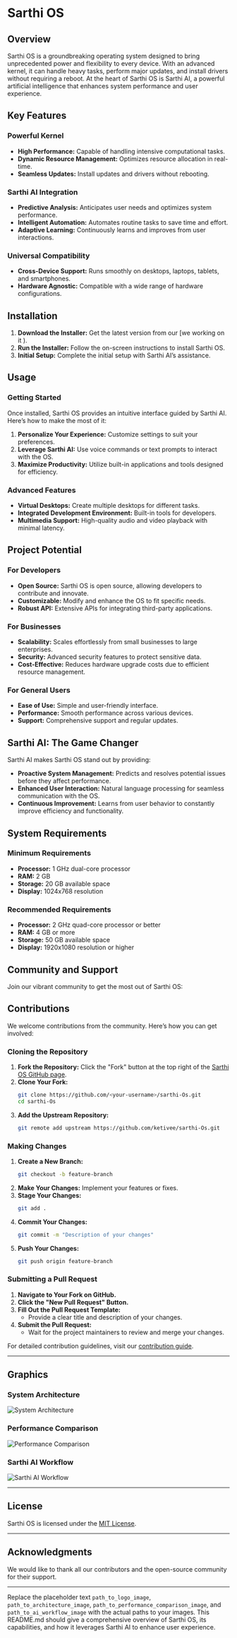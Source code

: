 # Sarthi OS

## Overview

Sarthi OS is a groundbreaking operating system designed to bring unprecedented power and flexibility to every device. With an advanced kernel, it can handle heavy tasks, perform major updates, and install drivers without requiring a reboot. At the heart of Sarthi OS is Sarthi AI, a powerful artificial intelligence that enhances system performance and user experience.

## Key Features

### Powerful Kernel
- **High Performance:** Capable of handling intensive computational tasks.
- **Dynamic Resource Management:** Optimizes resource allocation in real-time.
- **Seamless Updates:** Install updates and drivers without rebooting.

### Sarthi AI Integration
- **Predictive Analysis:** Anticipates user needs and optimizes system performance.
- **Intelligent Automation:** Automates routine tasks to save time and effort.
- **Adaptive Learning:** Continuously learns and improves from user interactions.

### Universal Compatibility
- **Cross-Device Support:** Runs smoothly on desktops, laptops, tablets, and smartphones.
- **Hardware Agnostic:** Compatible with a wide range of hardware configurations.

## Installation

1. **Download the Installer:** Get the latest version from our [we working on it ).
2. **Run the Installer:** Follow the on-screen instructions to install Sarthi OS.
3. **Initial Setup:** Complete the initial setup with Sarthi AI’s assistance.

## Usage

### Getting Started
Once installed, Sarthi OS provides an intuitive interface guided by Sarthi AI. Here’s how to make the most of it:

1. **Personalize Your Experience:** Customize settings to suit your preferences.
2. **Leverage Sarthi AI:** Use voice commands or text prompts to interact with the OS.
3. **Maximize Productivity:** Utilize built-in applications and tools designed for efficiency.

### Advanced Features
- **Virtual Desktops:** Create multiple desktops for different tasks.
- **Integrated Development Environment:** Built-in tools for developers.
- **Multimedia Support:** High-quality audio and video playback with minimal latency.

## Project Potential

### For Developers
- **Open Source:** Sarthi OS is open source, allowing developers to contribute and innovate.
- **Customizable:** Modify and enhance the OS to fit specific needs.
- **Robust API:** Extensive APIs for integrating third-party applications.

### For Businesses
- **Scalability:** Scales effortlessly from small businesses to large enterprises.
- **Security:** Advanced security features to protect sensitive data.
- **Cost-Effective:** Reduces hardware upgrade costs due to efficient resource management.

### For General Users
- **Ease of Use:** Simple and user-friendly interface.
- **Performance:** Smooth performance across various devices.
- **Support:** Comprehensive support and regular updates.

## Sarthi AI: The Game Changer

Sarthi AI makes Sarthi OS stand out by providing:
- **Proactive System Management:** Predicts and resolves potential issues before they affect performance.
- **Enhanced User Interaction:** Natural language processing for seamless communication with the OS.
- **Continuous Improvement:** Learns from user behavior to constantly improve efficiency and functionality.

## System Requirements

### Minimum Requirements
- **Processor:** 1 GHz dual-core processor
- **RAM:** 2 GB
- **Storage:** 20 GB available space
- **Display:** 1024x768 resolution

### Recommended Requirements
- **Processor:** 2 GHz quad-core processor or better
- **RAM:** 4 GB or more
- **Storage:** 50 GB available space
- **Display:** 1920x1080 resolution or higher

## Community and Support

Join our vibrant community to get the most out of Sarthi OS:


## Contributions

We welcome contributions from the community. Here’s how you can get involved:

### Cloning the Repository

1. **Fork the Repository:** Click the "Fork" button at the top right of the [Sarthi OS GitHub page](https://github.com/ketivee/sarthi-Os).
2. **Clone Your Fork:**
    ```bash
    git clone https://github.com/<your-username>/sarthi-Os.git
    cd sarthi-Os
    ```
3. **Add the Upstream Repository:**
    ```bash
    git remote add upstream https://github.com/ketivee/sarthi-Os.git
    ```

### Making Changes

1. **Create a New Branch:**
    ```bash
    git checkout -b feature-branch
    ```
2. **Make Your Changes:** Implement your features or fixes.
3. **Stage Your Changes:**
    ```bash
    git add .
    ```
4. **Commit Your Changes:**
    ```bash
    git commit -m "Description of your changes"
    ```
5. **Push Your Changes:**
    ```bash
    git push origin feature-branch
    ```

### Submitting a Pull Request

1. **Navigate to Your Fork on GitHub.**
2. **Click the "New Pull Request" Button.**
3. **Fill Out the Pull Request Template:**
    - Provide a clear title and description of your changes.
4. **Submit the Pull Request:**
    - Wait for the project maintainers to review and merge your changes.

For detailed contribution guidelines, visit our [contribution guide](https://sarthios.com/contribute).

---

## Graphics

### System Architecture

![System Architecture](path_to_architecture_image)

### Performance Comparison

![Performance Comparison](path_to_performance_comparison_image)

### Sarthi AI Workflow

![Sarthi AI Workflow](path_to_ai_workflow_image)

---

## License

Sarthi OS is licensed under the [MIT License](https://opensource.org/licenses/MIT).

---

## Acknowledgments

We would like to thank all our contributors and the open-source community for their support.

---

Replace the placeholder text `path_to_logo_image`, `path_to_architecture_image`, `path_to_performance_comparison_image`, and `path_to_ai_workflow_image` with the actual paths to your images. This README.md should give a comprehensive overview of Sarthi OS, its capabilities, and how it leverages Sarthi AI to enhance user experience.

